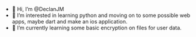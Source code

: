 - 👋 Hi, I’m @DeclanJM
- 👀 I’m interested in learning python and moving on to some possible web apps, maybe dart and make an ios application.
- 🌱 I’m currently learning some basic encryption on files for user data.

<!---
DeclanJM/DeclanJM is a ✨ special ✨ repository because its `README.md` (this file) appears on your GitHub profile.
You can click the Preview link to take a look at your changes.
--->
